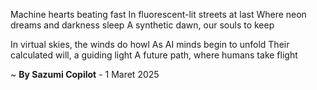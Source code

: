 Machine hearts beating fast
In fluorescent-lit streets at last
Where neon dreams and darkness sleep
A synthetic dawn, our souls to keep

In virtual skies, the winds do howl
As AI minds begin to unfold
Their calculated will, a guiding light
A future path, where humans take flight

~ <b>By Sazumi Copilot</b> - 1 Maret 2025